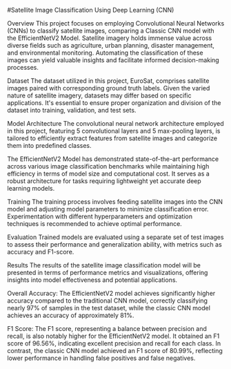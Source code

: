 #Satellite Image Classification Using Deep Learning (CNN)

Overview
This project focuses on employing Convolutional Neural Networks (CNNs) to classify satellite images, comparing a Classic CNN model with the EfficientNetV2 Model. Satellite imagery holds immense value across diverse fields such as agriculture, urban planning, disaster management, and environmental monitoring. Automating the classification of these images can yield valuable insights and facilitate informed decision-making processes.

Dataset
The dataset utilized in this project, EuroSat, comprises satellite images paired with corresponding ground truth labels. Given the varied nature of satellite imagery, datasets may differ based on specific applications. It's essential to ensure proper organization and division of the dataset into training, validation, and test sets.

Model Architecture
The convolutional neural network architecture employed in this project, featuring 5 convolutional layers and 5 max-pooling layers, is tailored to efficiently extract features from satellite images and categorize them into predefined classes.

The EfficientNetV2 Model has demonstrated state-of-the-art performance across various image classification benchmarks while maintaining high efficiency in terms of model size and computational cost. It serves as a robust architecture for tasks requiring lightweight yet accurate deep learning models.

Training
The training process involves feeding satellite images into the CNN model and adjusting model parameters to minimize classification error. Experimentation with different hyperparameters and optimization techniques is recommended to achieve optimal performance.

Evaluation
Trained models are evaluated using a separate set of test images to assess their performance and generalization ability, with metrics such as accuracy and F1-score.

Results
The results of the satellite image classification model will be presented in terms of performance metrics and visualizations, offering insights into model effectiveness and potential applications.

Overall Accuracy: The EfficientNetV2 model achieves significantly higher accuracy compared to the traditional CNN model, correctly classifying nearly 97% of samples in the test dataset, while the classic CNN model achieves an accuracy of approximately 81%.

F1 Score: The F1 score, representing a balance between precision and recall, is also notably higher for the EfficientNetV2 model. It obtained an F1 score of 96.56%, indicating excellent precision and recall for each class. In contrast, the classic CNN model achieved an F1 score of 80.99%, reflecting lower performance in handling false positives and false negatives.
